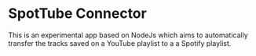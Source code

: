 # SpotTube Connector

This is an experimental app based on NodeJs which aims to automatically transfer the tracks saved on a YouTube playlist to a a Spotify playlist.
